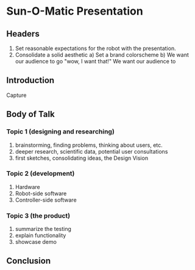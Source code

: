 # Sun-O-Matic Presentation

## Headers
1. Set reasonable expectations for the robot with the presentation.
2. Consolidate a solid aesthetic
    a) Set a brand colorscheme
    b) 
We want our audience to go "wow, I want that!"
We want our audience to 


## Introduction
Capture
## Body of Talk
### Topic 1 (designing and researching)
1. brainstorming, finding problems, thinking about users, etc.
2. deeper research, scientific data, potential user consultations
3. first sketches, consolidating ideas, the Design Vision
### Topic 2 (development)
1. Hardware
2. Robot-side software
3. Controller-side software
### Topic 3 (the product)
1. summarize the testing
2. explain functionality
3. showcase demo
## Conclusion


